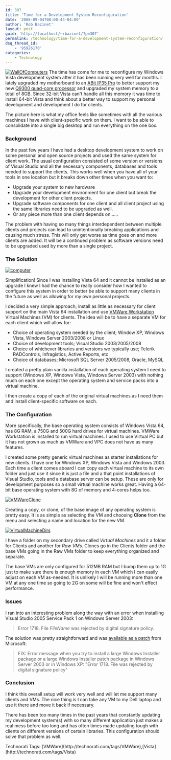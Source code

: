 ```yaml
---
id: 307
title: 'Time for a Development System Reconfiguration'
date: '2008-09-04T08:00:44-04:00'
author: 'Rob Bazinet'
layout: post
guid: 'http://localhost/~rbazinet/?p=307'
permalink: /technology/time-for-a-development-system-reconfiguration/
dsq_thread_id:
    - '95926170'
categories:
    - Technology
---
```


[![WallOfComputers](https://accidentaltechnologist.com/files/media/image/WindowsLiveWriter/Test_F33A/WallOfComputers_thumb.jpg)](https://accidentaltechnologist.com/files/media/image/WindowsLiveWriter/Test_F33A/WallOfComputers_2.jpg) The time has come for me to reconfigure my Windows Vista development system after it has been running very well for months. I lately upgraded my motherboard to an [ABit IP35 Pro](http://www.abit.com.tw/page/en/motherboard/motherboard_detail.php?pMODEL_NAME=IP35+Pro&fMTYPE=LGA775) to better support my new [Q9300 quad-core processor](http://www.newegg.com/Product/Product.aspx?Item=N82E16819115043) and upgraded my system memory to a total of 8GB. Since 32-bit Vista can't handle all this memory it was time to install 64-bit Vista and think about a better way to support my personal development and development I do for clients.

The picture here is what my office feels like sometimes with all the various machines I have with client-specific work on them. I want to be able to consolidate into a single big desktop and run everything on the one box.

### Background

In the past few years I have had a desktop development system to work on some personal and open source projects and used the same system for client work. The usual configuration consisted of some version or versions of Visual Studio and all the necessary components, databases and tools needed to support the clients. This works well when you have all of your tools in one location but it breaks down other times when you want to:

- Upgrade your system to new hardware
- Upgrade your development environment for one client but break the development for other client projects.
- Upgrade software components for one client and all client project using the same libraries need to be upgraded as well.
- Or any piece more than one client depends on......

The problem with having so many things interdependent between multiple clients and projects can lead to unintentionally breaking applications and causing much stress. This will only get worse as time goes on and more clients are added. It will be a continued problem as software versions need to be upgraded used by more than a single project.

### The Solution

[![computer](https://accidentaltechnologist.com/files/media/image/WindowsLiveWriter/Test_F33A/computer_thumb.jpg)](https://accidentaltechnologist.com/files/media/image/WindowsLiveWriter/Test_F33A/computer_2.jpg)

Simplification! Since I was installing Vista 64 and it cannot be installed as an upgrade I knew I had the chance to really consider how I wanted to configure this system in order to better be able to support many clients in the future as well as allowing for my own personal projects.

I decided a very simple approach; install as little as necessary for client support on the main Vista 64 installation and use [VMWare Workstation](http://www.vmware.com/products/ws/overview.html) Virtual Machines (VM) for clients. The idea will be to have a separate VM for each client which will allow for:

- Choice of operating system needed by the client; Window XP, Windows Vista, Windows Server 2003/2008 or Linux
- Choice of development tools; Visual Studio 2003/2005/2008
- Choice of whichever libraries and versions we typically use; Telerik RADControls, Infragistics, Active Reports, etc
- Choice of databases; Microsoft SQL Server 2005/2008, Oracle, MySQL

I created a pretty plain vanilla installation of each operating system I need to support (Windows XP, Windows Vista, Windows Server 2003) with nothing much on each one except the operating system and service packs into a virtual machine.

I then create a copy of each of the original virtual machines as I need them and install client-specific software on each.

### The Configuration

More specifically, the base operating system consists of Windows Vista 64, has 8G RAM, a 750G and 500G hard drives for virtual machines. VMWare Workstation is installed to run virtual machines. I used to use Virtual PC but it has not grown as much as VMWare and VPC does not have as many features.

I created some pretty generic virtual machines as starter installations for new clients. I have one for Windows XP, Windows Vista and Windows 2003. Each time a client comes aboard I can copy each virtual machine to its own folder and just use it since it is just a file and a that point installations of Visual Studio, tools and a database server can be setup. These are only for development purposes so a small virtual machine works great. Having a 64-bit base operating system with 8G of memory and 4-cores helps too.

[![VMWareClone](https://accidentaltechnologist.com/files/media/image/WindowsLiveWriter/Test_F33A/VMWareClone_thumb.jpg)](https://accidentaltechnologist.com/files/media/image/WindowsLiveWriter/Test_F33A/VMWareClone_2.jpg)

Creating a copy, or clone, of the base image of any operating system is pretty easy. It is as simple as selecting the VM and choosing **Clone** from the menu and selecting a name and location for the new VM.

[![VirtualMachineDirs](https://accidentaltechnologist.com/files/media/image/WindowsLiveWriter/Test_F33A/VirtualMachineDirs_thumb.jpg)](https://accidentaltechnologist.com/files/media/image/WindowsLiveWriter/Test_F33A/VirtualMachineDirs_2.jpg)

I have a folder on my secondary drive called *Virtual Machines* and it a folder for Clients and another for *Raw VMs*. Clones go in the Clients folder and the base VMs going in the Raw VMs folder to keep everything organized and separate.

The base VMs are only configured for 512MB RAM but I bump them up to 1G just to make sure there is enough memory in each VM which I can easily adjust on each VM as-needed. It is unlikely I will be running more than one VM at any one time so going to 2G on some will be fine and won't effect performance.

### Issues

I ran into an interesting problem along the way with an error when installing Visual Studio 2005 Service Pack 1 on Windows Server 2003:

> Error 1718. File <var>FileName</var> was rejected by digital signature policy.

The solution was pretty straightforward and was [available as a patch](http://support.microsoft.com/kb/925336) from Microsoft:

> FIX: Error message when you try to install a large Windows Installer package or a large Windows Installer patch package in Windows Server 2003 or in Windows XP: "Error 1718. File was rejected by digital signature policy"

### Conclusion

I think this overall setup will work very well and will let me support many clients and VMs. The nice thing is I can take any VM to my Dell laptop and use it there and move it back if necessary.

There has been too many times in the past years that constantly updating my development system(s) with so many different application just makes a real mess before too long and has often times made updating tough with clients on different versions of certain libraries. This configuration should solve that problem as well.

<div class="wlWriterSmartContent" id="scid:0767317B-992E-4b12-91E0-4F059A8CECA8:7c9649a4-3346-4ad2-882a-85991b3594c7" style="padding-right: 0px; display: inline; padding-left: 0px; padding-bottom: 0px; margin: 0px;
padding-top: 0px">Technorati Tags: [VMWare](http://technorati.com/tags/VMWare),[Vista](http://technorati.com/tags/Vista)</div>